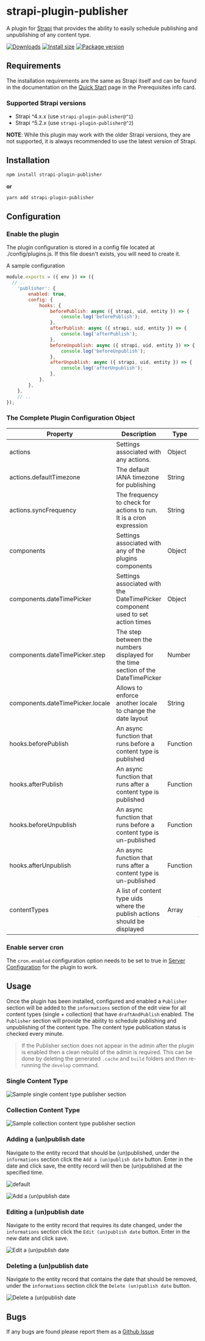 # strapi-plugin-publisher

A plugin for [Strapi](https://github.com/strapi/strapi) that provides the ability to easily schedule publishing and unpublishing of any content type.

[![Downloads](https://img.shields.io/npm/dm/strapi-plugin-publisher?style=for-the-badge)](https://img.shields.io/npm/dm/strapi-plugin-publisher?style=for-the-badge)
[![Install size](https://img.shields.io/npm/l/strapi-plugin-publisher?style=for-the-badge)](https://img.shields.io/npm/l/strapi-plugin-publisher?style=for-the-badge)
[![Package version](https://img.shields.io/github/v/release/PluginPal/strapi-plugin-publisher?style=for-the-badge)](https://img.shields.io/github/v/release/PluginPal/strapi-plugin-publisher?style=for-the-badge)

## Requirements

The installation requirements are the same as Strapi itself and can be found in the documentation on the [Quick Start](https://strapi.io/documentation/developer-docs/latest/getting-started/quick-start.html) page in the Prerequisites info card.

### Supported Strapi versions

- Strapi ^4.x.x (use `strapi-plugin-publisher@^1`)
- Strapi ^5.2.x (use `strapi-plugin-publisher@^2`)

**NOTE**: While this plugin may work with the older Strapi versions, they are not supported, it is always recommended to use the latest version of Strapi.

## Installation

```sh
npm install strapi-plugin-publisher
```

**or**

```sh
yarn add strapi-plugin-publisher
```

## Configuration

### Enable the plugin

The plugin configuration is stored in a config file located at ./config/plugins.js. If this file doesn't exists, you will need to create it.


A sample configuration

```javascript
module.exports = ({ env }) => ({
  // ..
	'publisher': {
		enabled: true,
		config: {
			hooks: {
				beforePublish: async ({ strapi, uid, entity }) => {
					console.log('beforePublish');
				},
				afterPublish: async ({ strapi, uid, entity }) => {
					console.log('afterPublish');
				},
				beforeUnpublish: async ({ strapi, uid, entity }) => {
					console.log('beforeUnpublish');
				},
				afterUnpublish: async ({ strapi, uid, entity }) => {
					console.log('afterUnpublish');
				},
			},
		},
	},
	// ..
});
```

### The Complete Plugin Configuration  Object

| Property                         | Description                                                                      | Type     | Default | Required |
|----------------------------------|----------------------------------------------------------------------------------|----------| ------- | -------- |
| actions                          | Settings associated with any actions.                                            | Object   | {} | No |
| actions.defaultTimezone            | The default IANA timezone for publishing               | String   | 'UTC' | No |
| actions.syncFrequency            | The frequency to check for actions to run. It is a cron expression               | String   | '*/1 * * * *' | No |
| components                       | Settings associated with any of the plugins components                           | Object   | {} | No |
| components.dateTimePicker        | Settings associated with the DateTimePicker component used to set action times   | Object   | {} | No |
| components.dateTimePicker.step   | The step between the numbers displayed for the time section of the DateTimePicker | Number   | 1 | No |
| components.dateTimePicker.locale | Allows to enforce another locale to change the date layout                       | String   | browser locale | No |
| hooks.beforePublish              | An async function that runs before a content type is published                   | Function | () => {} | No |
| hooks.afterPublish               | An async function that runs after a content type is published                    | Function | () => {} | No |
| hooks.beforeUnpublish            | An async function that runs before a content type is un-published                | Function | () => {} | No |
| hooks.afterUnpublish             | An async function that runs after a content type is un-published                 | Function | () => {} | No |
| contentTypes                     | A list of content type uids where the publish actions should be displayed        | Array<String> | All content types | No |

### Enable server cron

The `cron.enabled` configuration option needs to be set to true in [Server Configuration](https://docs.strapi.io/developer-docs/latest/setup-deployment-guides/configurations/required/server.html#server-configuration) for the plugin to work.

## Usage

Once the plugin has been installed, configured and enabled a `Publisher` section will be added to the `informations` section of the edit view for all content types (single + collection) that have `draftAndPublish` enabled. The `Publisher` section will provide the ability to schedule publishing and unpublishing of the content type. The content type publication status is checked every minute.

> If the Publisher section does not appear in the admin after the plugin is enabled then a clean rebuild of the admin is required. This can be done by deleting the generated `.cache` and `build` folders and then re-running the `develop` command. 

### Single Content Type

![Sample single content type publisher section](https://github.com/PluginPal/strapi-plugin-publisher/blob/master/assets/single.png?raw=true)

### Collection Content Type

![Sample collection content type publisher section](https://github.com/PluginPal/strapi-plugin-publisher/blob/master/assets/collection.png?raw=true)

### Adding a (un)publish date

Navigate to the entity record that should be (un)published, under the `informations` section click the `Add a (un)publish date` button. Enter in the date and click save, the entity record will then be (un)published at the specified time.

![default](https://github.com/PluginPal/strapi-plugin-publisher/blob/master/assets/default.png?raw=true)

![Add a (un)publish date](https://github.com/PluginPal/strapi-plugin-publisher/blob/master/assets/add.png?raw=true)

### Editing a (un)publish date

Navigate to the entity record that requires its date changed, under the `informations` section click the `Edit (un)publish date` button. Enter in the new date and click save.

![Edit a (un)publish date](https://github.com/PluginPal/strapi-plugin-publisher/blob/master/assets/edit-delete.png?raw=true)

### Deleting a (un)publish date

Navigate to the entity record that contains the date that should be removed, under the `informations` section click the `Delete (un)publish date` button.

![Delete a (un)publish date](https://github.com/PluginPal/strapi-plugin-publisher/blob/master/assets/edit-delete.png?raw=true)

## Bugs

If any bugs are found please report them as a [Github Issue](https://github.com/PluginPal/strapi-plugin-publisher/issues)
